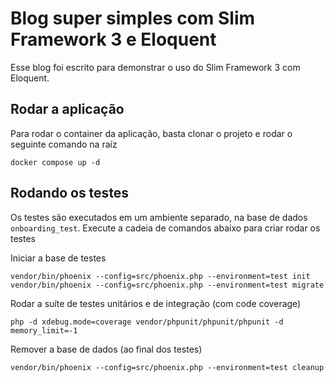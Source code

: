 # Blog super simples com Slim Framework 3 e Eloquent

Esse blog foi escrito para demonstrar o uso do Slim Framework 3 com Eloquent.

## Rodar a aplicação

Para rodar o container da aplicação, basta clonar o projeto e rodar o seguinte comando na raíz

    docker compose up -d

## Rodando os testes

Os testes são executados em um ambiente separado, na base de dados `onboarding_test`. Execute a cadeia de comandos abaixo para criar rodar os testes

Iniciar a base de testes

    vendor/bin/phoenix --config=src/phoenix.php --environment=test init
    vendor/bin/phoenix --config=src/phoenix.php --environment=test migrate

Rodar a suíte de testes unitários e de integração (com code coverage)
    
    php -d xdebug.mode=coverage vendor/phpunit/phpunit/phpunit -d memory_limit=-1

Remover a base de dados (ao final dos testes)

    vendor/bin/phoenix --config=src/phoenix.php --environment=test cleanup